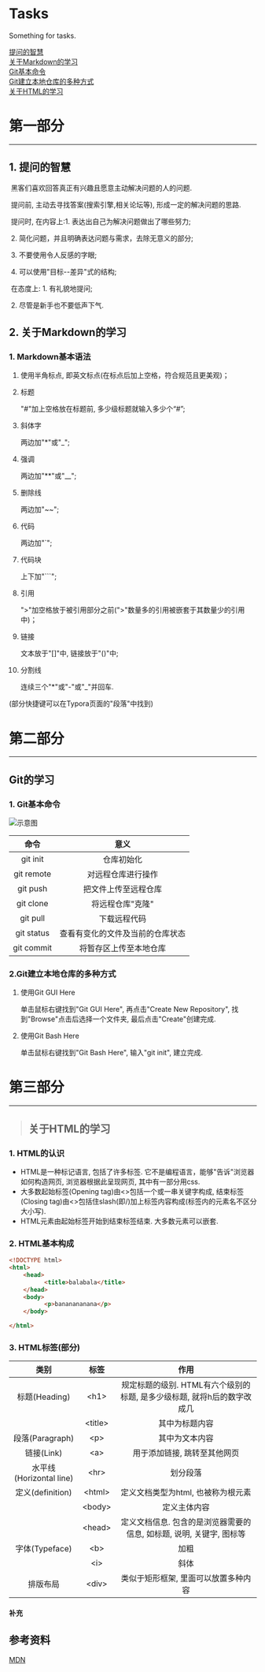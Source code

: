 # Tasks
Something for tasks.

[提问的智慧](https://github.com/Akaso0704/Tasks/blob/main/README.md#1-%E6%8F%90%E9%97%AE%E7%9A%84%E6%99%BA%E6%85%A7)  
[关于Markdown的学习](https://github.com/Akaso0704/Tasks/blob/main/README.md#2-%E5%85%B3%E4%BA%8Emarkdown%E7%9A%84%E5%AD%A6%E4%B9%A0)  
[Git基本命令](https://github.com/Akaso0704/Tasks/blob/main/README.md#1-git%E5%9F%BA%E6%9C%AC%E5%91%BD%E4%BB%A4)  
[Git建立本地仓库的多种方式](https://github.com/Akaso0704/Tasks/blob/main/README.md#2git%E5%BB%BA%E7%AB%8B%E6%9C%AC%E5%9C%B0%E4%BB%93%E5%BA%93%E7%9A%84%E5%A4%9A%E7%A7%8D%E6%96%B9%E5%BC%8F)   
[关于HTML的学习](https://github.com/Akaso0704/Tasks/blob/main/README.md#%E5%85%B3%E4%BA%8Ehtml%E7%9A%84%E5%AD%A6%E4%B9%A0)
# 第一部分    

***

## 1. 提问的智慧

​       黑客们喜欢回答真正有兴趣且愿意主动解决问题的人的问题. 

​       提问前, 主动去寻找答案(搜索引擎,相关论坛等), 形成一定的解决问题的思路. 

​      提问时, 在内容上:1. 表达出自己为解决问题做出了哪些努力; 

​                                      2. 简化问题，并且明确表达问题与需求，去除无意义的部分;

​                                      3. 不要使用令人反感的字眼;

​                                      4. 可以使用"目标--差异"式的结构;

​                     在态度上: 1.  有礼貌地提问;                                     

​                                       2.  尽管是新手也不要低声下气.

## 2. 关于Markdown的学习  
### 1. Markdown基本语法

1.  使用半角标点, 即英文标点(在标点后加上空格，符合规范且更美观)； 

2.  标题

    "#"加上空格放在标题前, 多少级标题就输入多少个“#”;

3.  斜体字

    两边加"*"或"_";

4.  强调

    两边加"**"或"__";

5.  删除线

    两边加"~~";

6.  代码

    两边加"`";

7. 代码块

   上下加"```";

8.  引用

    ">"加空格放于被引用部分之前(">"数量多的引用被嵌套于其数量少的引用中)；

9. 链接

   文本放于"[]"中, 链接放于"()"中;

10. 分割线

    连续三个"*"或"-"或"_"并回车.

(部分快捷键可以在Typora页面的"段落"中找到)
# 第二部分

***

## Git的学习

### 1. Git基本命令

![示意图](https://www.runoob.com/wp-content/uploads/2015/02/git-command.jpg)

|    命令    |               意义               |
| :--------: | :------------------------------: |
|  git init  |            仓库初始化            |
| git remote |        对远程仓库进行操作        |
|  git push  |       把文件上传至远程仓库       |
| git clone  |         将远程仓库"克隆"         |
|  git pull  |           下载远程代码           |
| git status | 查看有变化的文件及当前的仓库状态 |
| git commit |      将暂存区上传至本地仓库      |

### 2.Git建立本地仓库的多种方式

1. 使用Git GUI Here

   单击鼠标右键找到"Git GUI Here", 再点击"Create New Repository", 找到"Browse"点击后选择一个文件夹, 最后点击"Create"创建完成.

2. 使用Git Bash Here

   单击鼠标右键找到"Git Bash Here", 输入"git init", 建立完成.
# 第三部分
***
> ## 关于HTML的学习
### 1. HTML的认识
*  HTML是一种标记语言, 包括了许多标签. 它不是编程语言，能够"告诉"浏览器如何构造网页, 浏览器根据此呈现网页, 其中有一部分用css.  
* 大多数起始标签(Opening tag)由<>包括一个或一串关键字构成,  结束标签(Closing tag)由<>包括住slash(即/)加上标签内容构成(标签内的元素名不区分大小写). 
* HTML元素由起始标签开始到结束标签结束. 大多数元素可以嵌套. 

### 2. HTML基本构成
```HTML
<!DOCTYPE html>
<html>
    <head>
          <title>balabala</title>
    </head>
    <body>
          <p>bananananana</p>
    </body>

</html>
```

### 3. HTML标签(部分)
|          类别           |     标签      |                             作用                             |
| :---------------------: | :-----------: | :----------------------------------------------------------: |
|      标题(Heading)      |  &lt;h1&gt;| 规定标题的级别. HTML有六个级别的标题, 是多少级标题, 就将h后的数字改成几 |
|                        |&lt;title&gt;| 其中为标题内容 |
|     段落(Paragraph)     |   &lt;p&gt; |                        其中为文本内容                        |
|       链接(Link)        |   &lt;a&gt;  |                 用于添加链接, 跳转至其他网页                 |
| 水平线(Horizontal line) |    &lt;hr&gt;   |                           划分段落                           |
|    定义(definition)     |&lt;html&gt;|              定义文档类型为html, 也被称为根元素              |
|                         |&lt;body&gt; |                         定义主体内容                         |
|                         |&lt;head&gt;|定义文档信息. 包含的是浏览器需要的信息, 如标题, 说明, 关键字, 图标等|
|     字体(Typeface)      |  &lt;b&gt;  |                             加粗                             |
|                         |   &lt;i&gt;  |                             斜体                             |
| 排版布局 | &lt;div&gt; | 类似于矩形框架, 里面可以放置多种内容 |

#### 补充

## 参考资料 
[MDN](https://developer.mozilla.org/zh-CN/docs/Web/HTML)


